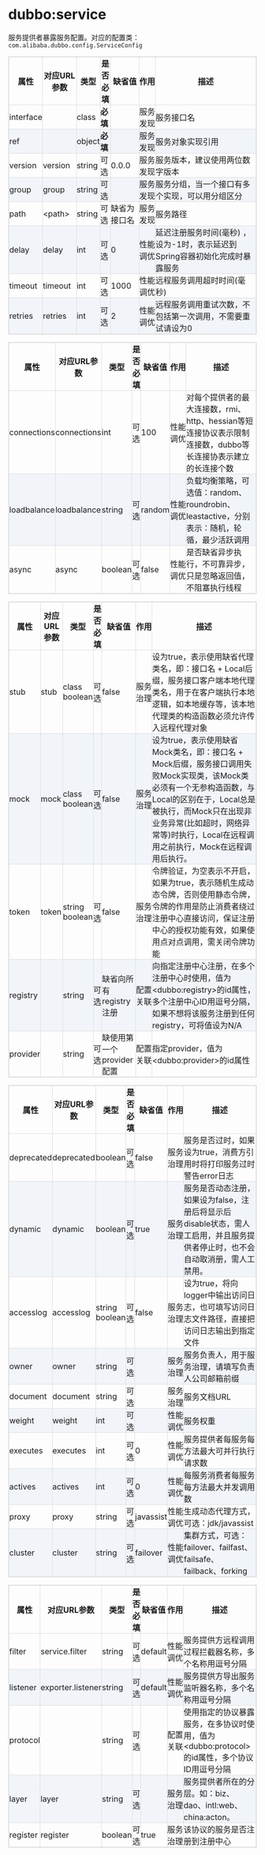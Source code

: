 <style>
table {
  width: 100%;
  max-width: 65em;
  border: 1px solid #dedede;
  margin: 15px auto;
  border-collapse: collapse;
  empty-cells: show;
}
table td {
  height: 35px;
  border: 1px solid #dedede;
  padding: 0px;
}
table th,
table td {
  height: 35px;
  border: 1px solid #dedede;
  padding: 0px;
}
table tbody tr:nth-child(2n) {
  background: rgba(158,188,226,0.12);
}
table td:nth-child(1) {
  white-space: nowrap;
}
table td:nth-child(6) {
  white-space: nowrap;
}
table tr:hover {
  background: #efefef;
}
.table-area {
  overflow: auto;
}
</style>

<script type="text/javascript">
[].slice.call(document.querySelectorAll('table')).forEach(function(el){
    var wrapper = document.createElement('div');
    wrapper.className = 'table-area';
    el.parentNode.insertBefore(wrapper, el);
    el.parentNode.removeChild(el);
    wrapper.appendChild(el);
})
</script>
# dubbo:service

服务提供者暴露服务配置。对应的配置类：`com.alibaba.dubbo.config.ServiceConfig`

|  属性 |  对应URL参数 |  类型 |  是否<br>必填 |  缺省值 |  作用 |  描述 |
| --- | --- | ---- | --- | --- | --- | --- |
| interface | | class | <b>必填</b> | | 服务<br>发现 | 服务接口名 |
| ref | | object | <b>必填</b> | | 服务<br>发现 | 服务对象实现引用 |
| version | version | string | 可选 | 0.0.0 | 服务<br>发现 | 服务版本，建议使用两位数字版本 |
| group | group | string | 可选 | | 服务<br>发现 | 服务分组，当一个接口有多个实现，可以用分组区分 |
| path | &lt;path&gt; | string | 可选 | 缺省为接口名 | 服务<br>发现 | 服务路径 |
| delay | delay | int | 可选 | 0 | 性能<br>调优 | 延迟注册服务时间(毫秒) ，设为-1时，表示延迟到Spring容器初始化完成时暴露服务 |
| timeout | timeout | int | 可选 | 1000 | 性能<br>调优 | 远程服务调用超时时间(毫秒) |
| retries | retries | int | 可选 | 2 | 性能<br>调优 | 远程服务调用重试次数，不包括第一次调用，不需要重试请设为0 |

|  属性 |  对应URL参数 |  类型 |  是否<br>必填 |  缺省值 |  作用 |  描述 |
| --- | --- | ---- | --- | --- | --- | --- |
| connections | connections | int | 可选 | 100 | 性能<br>调优 | 对每个提供者的最大连接数，rmi、http、hessian等短连接协议表示限制连接数，dubbo等长连接协表示建立的长连接个数 |
| loadbalance | loadbalance | string | 可选 | random | 性能<br>调优 | 负载均衡策略，可选值：random、roundrobin、leastactive，分别表示：随机，轮循，最少活跃调用 |
| async | async | boolean | 可选 | false | 性能<br>调优 | 是否缺省异步执行，不可靠异步，只是忽略返回值，不阻塞执行线程 |

|  属性 |  对应URL参数 |  类型 |  是否<br>必填 |  缺省值 |  作用 |  描述 |
| --- | --- | ---- | --- | --- | --- | --- |
| stub | stub | class<br>boolean | 可选 | false | 服务<br>治理 | 设为true，表示使用缺省代理类名，即：接口名 + Local后缀，服务接口客户端本地代理类名，用于在客户端执行本地逻辑，如本地缓存等，该本地代理类的构造函数必须允许传入远程代理对象|
| mock | mock | class<br>boolean | 可选 | false | 服务<br>治理 | 设为true，表示使用缺省Mock类名，即：接口名 + Mock后缀，服务接口调用失败Mock实现类，该Mock类必须有一个无参构造函数，与Local的区别在于，Local总是被执行，而Mock只在出现非业务异常(比如超时，网络异常等)时执行，Local在远程调用之前执行，Mock在远程调用后执行。 |
| token | token | string<br>boolean | 可选 | false | 服务<br>治理 | 令牌验证，为空表示不开启，如果为true，表示随机生成动态令牌，否则使用静态令牌，令牌的作用是防止消费者绕过注册中心直接访问，保证注册中心的授权功能有效，如果使用点对点调用，需关闭令牌功能 |
| registry | | string | 可选 | 缺省向所有registry注册 | 配置<br>关联 | 向指定注册中心注册，在多个注册中心时使用，值为&lt;dubbo:registry&gt;的id属性，多个注册中心ID用逗号分隔，如果不想将该服务注册到任何registry，可将值设为N/A |
| provider | | string | 可选 | 缺使用第一个provider配置 | 配置<br>关联 | 指定provider，值为&lt;dubbo:provider&gt;的id属性 |

|  属性 |  对应URL参数 |  类型 |  是否<br>必填 |  缺省值 |  作用 |  描述 |
| --- | --- | ---- | --- | --- | --- | --- |
| deprecated | deprecated | boolean | 可选 | false | 服务<br>治理 | 服务是否过时，如果设为true，消费方引用时将打印服务过时警告error日志 |
| dynamic | dynamic | boolean | 可选 | true | 服务<br>治理 | 服务是否动态注册，如果设为false，注册后将显示后disable状态，需人工启用，并且服务提供者停止时，也不会自动取消册，需人工禁用。 |
| accesslog | accesslog | string<br>boolean | 可选 | false | 服务<br>治理 | 设为true，将向logger中输出访问日志，也可填写访问日志文件路径，直接把访问日志输出到指定文件 |
| owner | owner | string | 可选 | | 服务<br>治理 | 服务负责人，用于服务治理，请填写负责人公司邮箱前缀 |
| document | document | string | 可选 | | 服务<br>治理 | 服务文档URL |
| weight | weight | int | 可选 | | 性能<br>调优 | 服务权重 |
| executes | executes | int | 可选 | 0 | 性能<br>调优 | 服务提供者每服务每方法最大可并行执行请求数 |
| actives | actives | int | 可选 | 0 | 性能<br>调优 | 每服务消费者每服务每方法最大并发调用数 |
| proxy | proxy | string | 可选 | javassist | 性能<br>调优 | 生成动态代理方式，可选：jdk/javassist |
| cluster | cluster | string | 可选 | failover | 性能<br>调优 | 集群方式，可选：failover、failfast、failsafe、failback、forking |

|  属性 |  对应URL参数 |  类型 |  是否<br>必填 |  缺省值 |  作用 |  描述 |
| --- | --- | ---- | --- | --- | --- | --- |
| filter | service.filter | string | 可选 | default | 性能<br>调优 | 服务提供方远程调用过程拦截器名称，多个名称用逗号分隔 |
| listener | exporter.listener | string | 可选 | default | 性能<br>调优 | 服务提供方导出服务监听器名称，多个名称用逗号分隔 |
| protocol | | string | 可选 | | 配置<br>关联 | 使用指定的协议暴露服务，在多协议时使用，值为&lt;dubbo:protocol&gt;的id属性，多个协议ID用逗号分隔 |
| layer | layer | string | 可选 | | 服务<br>治理 | 服务提供者所在的分层。如：biz、dao、intl:web、china:acton。 |
| register | register | boolean | 可选 | true | 服务<br>治理 | 该协议的服务是否注册到注册中心 |
